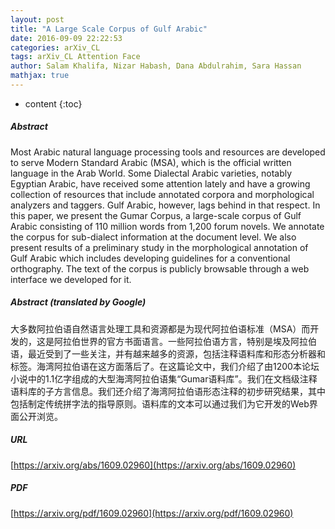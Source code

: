 ```yaml
---
layout: post
title: "A Large Scale Corpus of Gulf Arabic"
date: 2016-09-09 22:22:53
categories: arXiv_CL
tags: arXiv_CL Attention Face
author: Salam Khalifa, Nizar Habash, Dana Abdulrahim, Sara Hassan
mathjax: true
---
```


* content
{:toc}

##### Abstract
Most Arabic natural language processing tools and resources are developed to serve Modern Standard Arabic (MSA), which is the official written language in the Arab World. Some Dialectal Arabic varieties, notably Egyptian Arabic, have received some attention lately and have a growing collection of resources that include annotated corpora and morphological analyzers and taggers. Gulf Arabic, however, lags behind in that respect. In this paper, we present the Gumar Corpus, a large-scale corpus of Gulf Arabic consisting of 110 million words from 1,200 forum novels. We annotate the corpus for sub-dialect information at the document level. We also present results of a preliminary study in the morphological annotation of Gulf Arabic which includes developing guidelines for a conventional orthography. The text of the corpus is publicly browsable through a web interface we developed for it.

##### Abstract (translated by Google)
大多数阿拉伯语自然语言处理工具和资源都是为现代阿拉伯语标准（MSA）而开发的，这是阿拉伯世界的官方书面语言。一些阿拉伯语方言，特别是埃及阿拉伯语，最近受到了一些关注，并有越来越多的资源，包括注释语料库和形态分析器和标签。海湾阿拉伯语在这方面落后了。在这篇论文中，我们介绍了由1200本论坛小说中的1.1亿字组成的大型海湾阿拉伯语集“Gumar语料库”。我们在文档级注释语料库的子方言信息。我们还介绍了海湾阿拉伯语形态注释的初步研究结果，其中包括制定传统拼字法的指导原则。语料库的文本可以通过我们为它开发的Web界面公开浏览。

##### URL
[https://arxiv.org/abs/1609.02960](https://arxiv.org/abs/1609.02960)

##### PDF
[https://arxiv.org/pdf/1609.02960](https://arxiv.org/pdf/1609.02960)

